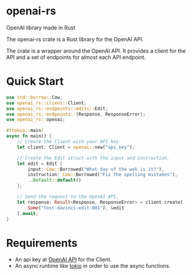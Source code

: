 # openai-rs
OpenAI library made in Rust

 The openai-rs crate is a Rust library for the OpenAI API.

 The crate is a wrapper around the OpenAI API. It provides a client for the API and a set of
 endpoints for almost each API endpoint.

 # Quick Start
 ```rust
 use std::borrow::Cow;
 use openai_rs::client::Client;
 use openai_rs::endpoints::edits::Edit;
 use openai_rs::endpoints::{Response, ResponseError};
 use openai_rs::openai;

 #[tokio::main]
 async fn main() {
     // Create the Client with your API key.
     let client: Client = openai::new("api_key");

     // Create the Edit struct with the input and instruction.
     let edit = Edit {
         input: Cow::Borrowed("What day of the wek is it?"),
         instruction: Cow::Borrowed("Fix the spelling mistakes"),
         ..Default::default()
     };

     // Send the request to the OpenAI API.
     let response: Result<Response, ResponseError> = client.create(
         Some("text-davinci-edit-001"), &edit
     ).await;
 }
 ```

 # Requirements
 * An api key at [OpenAI API](https://beta.openai.com/docs/introduction) for the Client.
 * An async runtime like [tokio](https://tokio.rs) in order to use the async functions.
